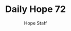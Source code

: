 ---
image: /assets/img/daily-hope-default-artwork.png
title: Daily Hope 72
number: 72
categories:
  - Daily Hope
author: Hope Staff
notes: Daily Hope 72
embed: >-
  EMBED_GOES_HERE
---